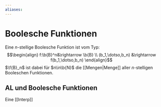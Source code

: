 ```yaml
---
aliases: 
---
```

$\newcommand{\f}[1]{\mathcal{#1}}\newcommand{\F}[1]{\mathfrak{#1}}\newcommand{\b}[1]{\mathbb{#1}}$
# Boolesche Funktionen 
Eine $n$-stellige Boolesche Funktion ist vom Typ:
$$\begin{align}
f:\b{B}^n&\rightarrow \b{B} \\
(b_1,\dotso,b_n) &\rightarrow f(b_1,\dotso,b_n)
\end{align}$$
$\f{B}_n$ ist dabei für $n\in\b{N}$ die [[Mengen|Menge]] aller $n$-stelligen Booleschen Funktionen.

## AL und Boolesche Funktionen
Eine [[Interp]]